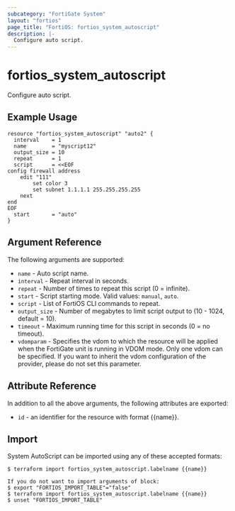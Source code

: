 ```yaml
---
subcategory: "FortiGate System"
layout: "fortios"
page_title: "FortiOS: fortios_system_autoscript"
description: |-
  Configure auto script.
---
```


# fortios_system_autoscript
Configure auto script.

## Example Usage

```hcl
resource "fortios_system_autoscript" "auto2" {
  interval    = 1
  name        = "myscript12"
  output_size = 10
  repeat      = 1
  script      = <<EOF
config firewall address
    edit "111"
        set color 3
        set subnet 1.1.1.1 255.255.255.255
    next
end
EOF
  start       = "auto"
}
```

## Argument Reference

The following arguments are supported:

* `name` - Auto script name.
* `interval` - Repeat interval in seconds.
* `repeat` - Number of times to repeat this script (0 = infinite).
* `start` - Script starting mode. Valid values: `manual`, `auto`.
* `script` - List of FortiOS CLI commands to repeat.
* `output_size` - Number of megabytes to limit script output to (10 - 1024, default = 10).
* `timeout` - Maximum running time for this script in seconds (0 = no timeout).
* `vdomparam` - Specifies the vdom to which the resource will be applied when the FortiGate unit is running in VDOM mode. Only one vdom can be specified. If you want to inherit the vdom configuration of the provider, please do not set this parameter.


## Attribute Reference

In addition to all the above arguments, the following attributes are exported:
* `id` - an identifier for the resource with format {{name}}.

## Import

System AutoScript can be imported using any of these accepted formats:
```
$ terraform import fortios_system_autoscript.labelname {{name}}

If you do not want to import arguments of block:
$ export "FORTIOS_IMPORT_TABLE"="false"
$ terraform import fortios_system_autoscript.labelname {{name}}
$ unset "FORTIOS_IMPORT_TABLE"
```
